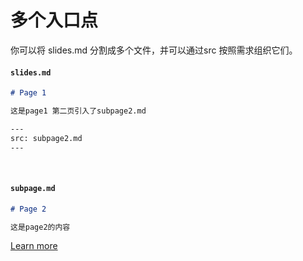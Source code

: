 # 多个入口点

你可以将 slides.md 分割成多个文件，并可以通过src 按照需求组织它们。

#### `slides.md`

```markdown
# Page 1

这是page1 第二页引入了subpage2.md

---
src: subpage2.md
---
```

<br>

#### `subpage.md`

```markdown
# Page 2

这是page2的内容
```

[Learn more](https://sli.dev/guide/syntax.html#multiple-entries)
